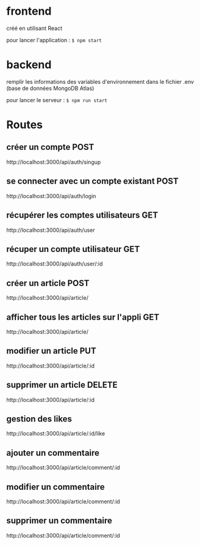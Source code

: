 # frontend
créé en utilisant React 

pour lancer l'application :
`$ npm start`

# backend
remplir les informations des variables d'environnement dans le fichier .env (base de données MongoDB Atlas)

pour lancer le serveur :
`$ npm run start`

# Routes
## créer un compte POST
http://localhost:3000/api/auth/singup

## se connecter avec un compte existant POST
http://localhost:3000/api/auth/login

## récupérer les comptes utilisateurs GET
http://localhost:3000/api/auth/user

## récuper un compte utilisateur GET
http://localhost:3000/api/auth/user/:id

## créer un article POST
http://localhost:3000/api/article/

## afficher tous les articles sur l'appli GET
http://localhost:3000/api/article/


## modifier un article PUT
http://localhost:3000/api/article/:id

## supprimer un article DELETE
http://localhost:3000/api/article/:id

## gestion des likes
http://localhost:3000/api/article/:id/like

## ajouter un commentaire 
http://localhost:3000/api/article/comment/:id

## modifier un commentaire
http://localhost:3000/api/article/comment/:id

## supprimer un commentaire
http://localhost:3000/api/article/comment/:id


